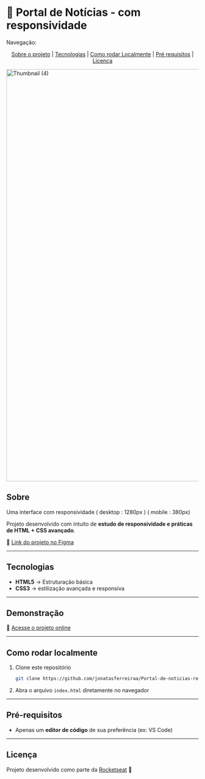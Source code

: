 <h1 align= "center"><h1> 📩 Portal de Notícias - com responsividade  </h1></h1>


Navegação:

<p align= "center">
<a href="#sobre">Sobre o projeto</a> |
<a href="#tecnologias">Tecnologias</a> |
<a href="#como-rodar-localmente">Como rodar Localmente</a> |
<a href="#pré-requisitos">Pré requisitos</a> |
<a href="#licença">Licença</a>
</p>


<img width="1920" height="1080" alt="Thumbnail (4)" src="https://github.com/user-attachments/assets/6daf17fb-71b8-4487-b490-05714132f96b" />


## Sobre


Uma interface com responsividade ( desktop : 1280px ) ( mobile : 380px)

Projeto desenvolvido com intuito de **estudo de responsividade e práticas de HTML + CSS avançado**.  

🔗 [Link do projeto no Figma](https://www.figma.com/community/file/1392188698846698895) 

---

## Tecnologias 
- **HTML5** → Estruturação básica 
- **CSS3** → estilização avançada e responsiva  

---

##  Demonstração 
🔗 [Acesse o projeto online](https://travelgram-com-responsividade.vercel.app/)  

---

##  Como rodar localmente
1. Clone este repositório
   
   ```bash
   git clone https://github.com/jonatasferreiraa/Portal-de-noticias-responsividade.git


3. Abra o arquivo `index.html` diretamente no navegador  

---

##  Pré-requisitos


- Apenas um **editor de código** de sua preferência (ex: VS Code)  

---

##  Licença
Projeto desenvolvido como parte da [Rocketseat](https://www.rocketseat.com.br/) 🚀  
